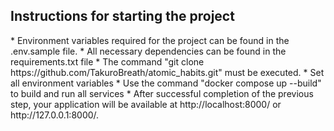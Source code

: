<h2>Instructions for starting the project</h2>
* Environment variables required for the project can be found in the .env.sample file.
* All necessary dependencies can be found in the requirements.txt file
* The command "git clone https://github.com/TakuroBreath/atomic_habits.git" must be executed.
* Set all environment variables
* Use the command "docker compose up --build" to build and run all services
* After successful completion of the previous step, your application will be available at http://localhost:8000/ or http://127.0.0.1:8000/.
